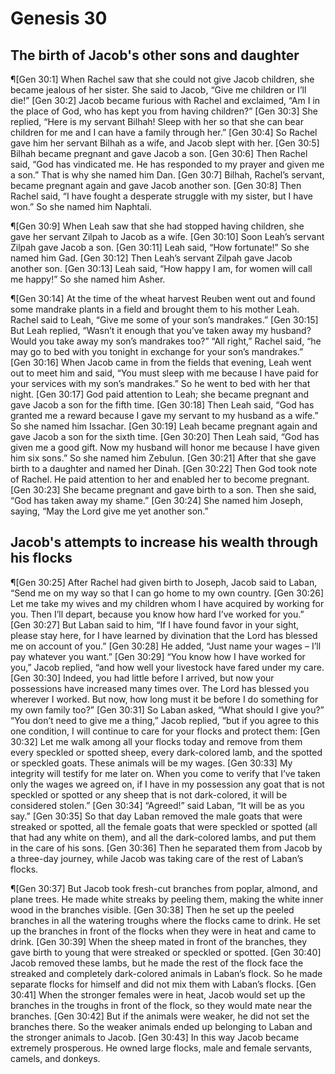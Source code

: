 # Genesis 30

## The birth of Jacob's other sons and daughter
¶[Gen 30:1] When Rachel saw that she could not give Jacob children, she became jealous of her sister. She said to Jacob, “Give me children or I’ll die!”
[Gen 30:2] Jacob became furious with Rachel and exclaimed, “Am I in the place of God, who has kept you from having children?”
[Gen 30:3] She replied, “Here is my servant Bilhah! Sleep with her so that she can bear children for me and I can have a family through her.”
[Gen 30:4] So Rachel gave him her servant Bilhah as a wife, and Jacob slept with her.
[Gen 30:5] Bilhah became pregnant and gave Jacob a son.
[Gen 30:6] Then Rachel said, “God has vindicated me. He has responded to my prayer and given me a son.” That is why she named him Dan.
[Gen 30:7] Bilhah, Rachel’s servant, became pregnant again and gave Jacob another son.
[Gen 30:8] Then Rachel said, “I have fought a desperate struggle with my sister, but I have won.” So she named him Naphtali.

¶[Gen 30:9] When Leah saw that she had stopped having children, she gave her servant Zilpah to Jacob as a wife.
[Gen 30:10] Soon Leah’s servant Zilpah gave Jacob a son.
[Gen 30:11] Leah said, “How fortunate!” So she named him Gad.
[Gen 30:12] Then Leah’s servant Zilpah gave Jacob another son.
[Gen 30:13] Leah said, “How happy I am, for women will call me happy!” So she named him Asher.

¶[Gen 30:14] At the time of the wheat harvest Reuben went out and found some mandrake plants in a field and brought them to his mother Leah. Rachel said to Leah, “Give me some of your son’s mandrakes.”
[Gen 30:15] But Leah replied, “Wasn’t it enough that you’ve taken away my husband? Would you take away my son’s mandrakes too?” “All right,” Rachel said, “he may go to bed with you tonight in exchange for your son’s mandrakes.”
[Gen 30:16] When Jacob came in from the fields that evening, Leah went out to meet him and said, “You must sleep with me because I have paid for your services with my son’s mandrakes.” So he went to bed with her that night.
[Gen 30:17] God paid attention to Leah; she became pregnant and gave Jacob a son for the fifth time.
[Gen 30:18] Then Leah said, “God has granted me a reward because I gave my servant to my husband as a wife.” So she named him Issachar.
[Gen 30:19] Leah became pregnant again and gave Jacob a son for the sixth time.
[Gen 30:20] Then Leah said, “God has given me a good gift. Now my husband will honor me because I have given him six sons.” So she named him Zebulun.
[Gen 30:21] After that she gave birth to a daughter and named her Dinah.
[Gen 30:22] Then God took note of Rachel. He paid attention to her and enabled her to become pregnant.
[Gen 30:23] She became pregnant and gave birth to a son. Then she said, “God has taken away my shame.”
[Gen 30:24] She named him Joseph, saying, “May the Lord give me yet another son.”

## Jacob's attempts to increase his wealth through his flocks
¶[Gen 30:25] After Rachel had given birth to Joseph, Jacob said to Laban, “Send me on my way so that I can go home to my own country.
[Gen 30:26] Let me take my wives and my children whom I have acquired by working for you. Then I’ll depart, because you know how hard I’ve worked for you.”
[Gen 30:27] But Laban said to him, “If I have found favor in your sight, please stay here, for I have learned by divination that the Lord has blessed me on account of you.”
[Gen 30:28] He added, “Just name your wages – I’ll pay whatever you want.”
[Gen 30:29] “You know how I have worked for you,” Jacob replied, “and how well your livestock have fared under my care.
[Gen 30:30] Indeed, you had little before I arrived, but now your possessions have increased many times over. The Lord has blessed you wherever I worked. But now, how long must it be before I do something for my own family too?”
[Gen 30:31] So Laban asked, “What should I give you?” “You don’t need to give me a thing,” Jacob replied, “but if you agree to this one condition, I will continue to care for your flocks and protect them:
[Gen 30:32] Let me walk among all your flocks today and remove from them every speckled or spotted sheep, every dark-colored lamb, and the spotted or speckled goats. These animals will be my wages.
[Gen 30:33] My integrity will testify for me later on. When you come to verify that I’ve taken only the wages we agreed on, if I have in my possession any goat that is not speckled or spotted or any sheep that is not dark-colored, it will be considered stolen.”
[Gen 30:34] “Agreed!” said Laban, “It will be as you say.”
[Gen 30:35] So that day Laban removed the male goats that were streaked or spotted, all the female goats that were speckled or spotted (all that had any white on them), and all the dark-colored lambs, and put them in the care of his sons.
[Gen 30:36] Then he separated them from Jacob by a three-day journey, while Jacob was taking care of the rest of Laban’s flocks.

¶[Gen 30:37] But Jacob took fresh-cut branches from poplar, almond, and plane trees. He made white streaks by peeling them, making the white inner wood in the branches visible.
[Gen 30:38] Then he set up the peeled branches in all the watering troughs where the flocks came to drink. He set up the branches in front of the flocks when they were in heat and came to drink.
[Gen 30:39] When the sheep mated in front of the branches, they gave birth to young that were streaked or speckled or spotted.
[Gen 30:40] Jacob removed these lambs, but he made the rest of the flock face the streaked and completely dark-colored animals in Laban’s flock. So he made separate flocks for himself and did not mix them with Laban’s flocks.
[Gen 30:41] When the stronger females were in heat, Jacob would set up the branches in the troughs in front of the flock, so they would mate near the branches.
[Gen 30:42] But if the animals were weaker, he did not set the branches there. So the weaker animals ended up belonging to Laban and the stronger animals to Jacob.
[Gen 30:43] In this way Jacob became extremely prosperous. He owned large flocks, male and female servants, camels, and donkeys.
